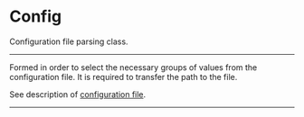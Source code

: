 # Config

Configuration file parsing class.

---

Formed in order to select the necessary groups of values from the configuration file.
It is required to transfer the path to the file.

See description of [configuration file](../cfg/CFG/md).

---